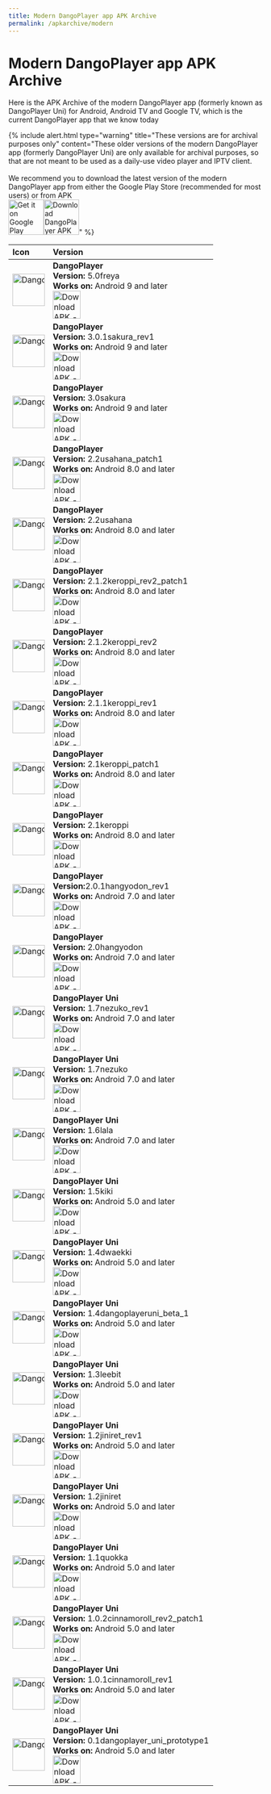 ```yaml
---
title: Modern DangoPlayer app APK Archive
permalink: /apkarchive/modern
---
```

# Modern DangoPlayer app APK Archive
Here is the APK Archive of the modern DangoPlayer app (formerly known as DangoPlayer Uni) for Android, Android TV and Google TV, which is the current DangoPlayer app that we know today

{% include alert.html type="warning" title="These versions are for archival purposes only" content="These older versions of the modern DangoPlayer app (formerly DangoPlayer Uni) are only available for archival purposes, so that are not meant to be used as a daily-use video player and IPTV client. <br> <br> We recommend you to download the latest version of the modern DangoPlayer app from either the Google Play Store (recommended for most users) or from APK <br> <a href='https://play.google.com/store/apps/details?id=com.brunochanrio.dangoplayeruni&pcampaignid=pcampaignidMKT-Other-global-all-co-prtnr-py-PartBadge-Mar2515-1'><img alt='Get it on Google Play' height='70' src='https://play.google.com/intl/en_us/badges/static/images/badges/en_badge_web_generic.png'/></a><a href='https://brunochanrio.github.io/DangoPlayer/getdango/apk'><img alt='Download DangoPlayer APK for Android-based devices' height='70' src='https://brunochanrio.github.io/DangoPlayer/assets/GetAndroidAPK.png'/></a>" %}


<table>
    <thead>
        <tr>
            <th align="left">Icon</th>
            <th align="left">Version</th>
        </tr>
    </thead>
    <tbody>
        <tr>
            <td nowrap><img alt='DangoPlayer Icon' width='64' src='https://brunochanrio.github.io/DangoPlayer/getdango/archive/DangoPlayerUni_3rd_Icon.png'/></td>
            <td>
                <b>DangoPlayer</b>
                <br>
                <b>Version:</b> 5.0freya
                <br>
                <b>Works on:</b> Android 9 and later
                <br>
                <a href="https://archive.org/download/dangoapkarchive-modern/DangoPlayer_5.0freya.apk"><img alt="Download APK -->" height="55" src="https://brunochanrio.github.io/DangoPlayer/assets/DownloadAPK_Archive.png"/></a>
            </td>
        </tr>
        <tr>
            <td nowrap><img alt='DangoPlayer Icon' width='64' src='https://brunochanrio.github.io/DangoPlayer/getdango/archive/DangoPlayerUni_3rd_Icon.png'/></td>
            <td>
                <b>DangoPlayer</b>
                <br>
                <b>Version:</b> 3.0.1sakura_rev1
                <br>
                <b>Works on:</b> Android 9 and later
                <br>
                <a href="https://archive.org/download/dangoapkarchive-modern/DangoPlayer_3.0.1sakura_rev1.apk"><img alt="Download APK -->" height="55" src="https://brunochanrio.github.io/DangoPlayer/assets/DownloadAPK_Archive.png"/></a>
            </td>
        </tr>
        <tr>
            <td nowrap><img alt='DangoPlayer Icon' width='64' src='https://brunochanrio.github.io/DangoPlayer/getdango/archive/DangoPlayerUni_3rd_Icon.png'/></td>
            <td>
                <b>DangoPlayer</b>
                <br>
                <b>Version:</b> 3.0sakura
                <br>
                <b>Works on:</b> Android 9 and later
                <br>
                <a href="https://archive.org/download/dangoapkarchive-modern/DangoPlayer_3.0sakura.apk"><img alt="Download APK -->" height="55" src="https://brunochanrio.github.io/DangoPlayer/assets/DownloadAPK_Archive.png"/></a>
            </td>
        </tr>
        <tr>
            <td nowrap><img alt='DangoPlayer Icon' width='64' src='https://brunochanrio.github.io/DangoPlayer/getdango/archive/DangoPlayerUni_3rd_Icon.png'/></td>
            <td>
                <b>DangoPlayer</b>
                <br>
                <b>Version:</b> 2.2usahana_patch1
                <br>
                <b>Works on:</b> Android 8.0 and later
                <br>
                <a href="https://archive.org/download/dangoapkarchive-modern/DangoPlayer_2.2usahana_patch1.apk"><img alt="Download APK -->" height="55" src="https://brunochanrio.github.io/DangoPlayer/assets/DownloadAPK_Archive.png"/></a>
            </td>
        </tr>
        <tr>
            <td nowrap><img alt='DangoPlayer Icon' width='64' src='https://brunochanrio.github.io/DangoPlayer/getdango/archive/DangoPlayerUni_3rd_Icon.png'/></td>
            <td>
                <b>DangoPlayer</b>
                <br>
                <b>Version:</b> 2.2usahana
                <br>
                <b>Works on:</b> Android 8.0 and later
                <br>
                <a href="https://archive.org/download/dangoapkarchive-modern/DangoPlayer_2.2usahana.apk"><img alt="Download APK -->" height="55" src="https://brunochanrio.github.io/DangoPlayer/assets/DownloadAPK_Archive.png"/></a>
            </td>
        </tr>
        <tr>
            <td nowrap><img alt='DangoPlayer Icon' width='64' src='https://brunochanrio.github.io/DangoPlayer/getdango/archive/DangoPlayerUni_3rd_Icon.png'/></td>
            <td>
                <b>DangoPlayer</b>
                <br>
                <b>Version:</b> 2.1.2keroppi_rev2_patch1
                <br>
                <b>Works on:</b> Android 8.0 and later
                <br>
                <a href="https://archive.org/download/dangoapkarchive-modern/DangoPlayer_2.1.2keroppi_rev2_patch1.apk"><img alt="Download APK -->" height="55" src="https://brunochanrio.github.io/DangoPlayer/assets/DownloadAPK_Archive.png"/></a>
            </td>
        </tr>
        <tr>
            <td nowrap><img alt='DangoPlayer Icon' width='64' src='https://brunochanrio.github.io/DangoPlayer/getdango/archive/DangoPlayerUni_3rd_Icon.png'/></td>
            <td>
                <b>DangoPlayer</b>
                <br>
                <b>Version:</b> 2.1.2keroppi_rev2
                <br>
                <b>Works on:</b> Android 8.0 and later
                <br>
                <a href="https://archive.org/download/dangoapkarchive-modern/DangoPlayer_2.1.2keroppi_rev2.apk"><img alt="Download APK -->" height="55" src="https://brunochanrio.github.io/DangoPlayer/assets/DownloadAPK_Archive.png"/></a>
            </td>
        </tr>
        <tr>
            <td nowrap><img alt='DangoPlayer Icon' width='64' src='https://brunochanrio.github.io/DangoPlayer/getdango/archive/DangoPlayerUni_3rd_Icon.png'/></td>
            <td>
                <b>DangoPlayer</b>
                <br>
                <b>Version:</b> 2.1.1keroppi_rev1
                <br>
                <b>Works on:</b> Android 8.0 and later
                <br>
                <a href="https://archive.org/download/dangoapkarchive-modern/DangoPlayer_2.1.1keroppi_rev1.apk"><img alt="Download APK -->" height="55" src="https://brunochanrio.github.io/DangoPlayer/assets/DownloadAPK_Archive.png"/></a>
            </td>
        </tr>
        <tr>
            <td nowrap><img alt='DangoPlayer Icon' width='64' src='https://brunochanrio.github.io/DangoPlayer/getdango/archive/DangoPlayerUni_3rd_Icon.png'/></td>
            <td>
                <b>DangoPlayer</b>
                <br>
                <b>Version:</b> 2.1keroppi_patch1
                <br>
                <b>Works on:</b> Android 8.0 and later
                <br>
                <a href="https://archive.org/download/dangoapkarchive-modern/DangoPlayer_2.1keroppi_patch1.apk"><img alt="Download APK -->" height="55" src="https://brunochanrio.github.io/DangoPlayer/assets/DownloadAPK_Archive.png"/></a>
            </td>
        </tr>
        <tr>
            <td nowrap><img alt='DangoPlayer Icon' width='64' src='https://brunochanrio.github.io/DangoPlayer/getdango/archive/DangoPlayerUni_3rd_Icon.png'/></td>
            <td>
                <b>DangoPlayer</b>
                <br>
                <b>Version:</b> 2.1keroppi
                <br>
                <b>Works on:</b> Android 8.0 and later
                <br>
                <a href="https://archive.org/download/dangoapkarchive-modern/DangoPlayer_2.1keroppi.apk"><img alt="Download APK -->" height="55" src="https://brunochanrio.github.io/DangoPlayer/assets/DownloadAPK_Archive.png"/></a>
            </td>
        </tr>
        <tr>
            <td nowrap><img alt='DangoPlayer Icon' width='64' src='https://brunochanrio.github.io/DangoPlayer/getdango/archive/DangoPlayerUni_2nd_Icon.png'/></td>
            <td>
                <b>DangoPlayer</b>
                <br>
                <b>Version:</b>2.0.1hangyodon_rev1
                <br>
                <b>Works on:</b> Android 7.0 and later
                <br>
                <a href="https://archive.org/download/dangoapkarchive-modern/DangoPlayer_2.0.1hangyodon_rev1.apk"><img alt="Download APK -->" height="55" src="https://brunochanrio.github.io/DangoPlayer/assets/DownloadAPK_Archive.png"/></a>
            </td>
        </tr>
        <tr>
            <td nowrap><img alt='DangoPlayer Icon' width='64' src='https://brunochanrio.github.io/DangoPlayer/getdango/archive/DangoPlayerUni_2nd_Icon.png'/></td>
            <td>
                <b>DangoPlayer</b>
                <br>
                <b>Version:</b> 2.0hangyodon
                <br>
                <b>Works on:</b> Android 7.0 and later
                <br>
                <a href="https://archive.org/download/dangoapkarchive-modern/DangoPlayer_2.0hangyodon.apk"><img alt="Download APK -->" height="55" src="https://brunochanrio.github.io/DangoPlayer/assets/DownloadAPK_Archive.png"/></a>
            </td>
        </tr>
        <tr>
            <td nowrap><img alt='DangoPlayer Uni Icon' width='64' src='https://brunochanrio.github.io/DangoPlayer/getdango/archive/DangoPlayerUni_1st_Icon.png'/></td>
            <td>
                <b>DangoPlayer Uni</b>
                <br>
                <b>Version:</b> 1.7nezuko_rev1                 <br>                 <b>Works on:</b> Android 7.0 and later
                <br>
                <a href="https://archive.org/download/dangoapkarchive-modern/DangoPlayerUni_1.7nezuko_rev1.apk"><img alt="Download APK -->" height="55" src="https://brunochanrio.github.io/DangoPlayer/assets/DownloadAPK_Archive.png"/></a>
            </td>
        </tr>
        <tr>
            <td nowrap><img alt='DangoPlayer Uni Icon' width='64' src='https://brunochanrio.github.io/DangoPlayer/getdango/archive/DangoPlayerUni_1st_Icon.png'/></td>
            <td>
                <b>DangoPlayer Uni</b>
                <br>
                <b>Version:</b> 1.7nezuko                 <br>                 <b>Works on:</b> Android 7.0 and later
                <br>
                <a href="https://archive.org/download/dangoapkarchive-modern/DangoPlayerUni_1.7nezuko.apk"><img alt="Download APK -->" height="55" src="https://brunochanrio.github.io/DangoPlayer/assets/DownloadAPK_Archive.png"/></a>
            </td>
        </tr>
        <tr>
            <td nowrap><img alt='DangoPlayer Uni Icon' width='64' src='https://brunochanrio.github.io/DangoPlayer/getdango/archive/DangoPlayerUni_1st_Icon.png'/></td>
            <td>
                <b>DangoPlayer Uni</b>
                <br>
                <b>Version:</b> 1.6lala                 <br>                 <b>Works on:</b> Android 7.0 and later
                <br>
                <a href="https://archive.org/download/dangoapkarchive-modern/DangoPlayerUni_1.6lala.apk"><img alt="Download APK -->" height="55" src="https://brunochanrio.github.io/DangoPlayer/assets/DownloadAPK_Archive.png"/></a>
            </td>
        </tr>
        <tr>
            <td nowrap><img alt='DangoPlayer Uni Icon' width='64' src='https://brunochanrio.github.io/DangoPlayer/getdango/archive/DangoPlayerUni_1st_Icon.png'/></td>
            <td>
                <b>DangoPlayer Uni</b>
                <br>
                <b>Version:</b> 1.5kiki                 <br>                 <b>Works on:</b> Android 5.0 and later
                <br>
                <a href="https://archive.org/download/dangoapkarchive-modern/DangoPlayerUni_1.5kiki.apk"><img alt="Download APK -->" height="55" src="https://brunochanrio.github.io/DangoPlayer/assets/DownloadAPK_Archive.png"/></a>
            </td>
        </tr>
        <tr>
            <td nowrap><img alt='DangoPlayer Uni Icon' width='64' src='https://brunochanrio.github.io/DangoPlayer/getdango/archive/DangoPlayerUni_1st_Icon.png'/></td>
            <td>
                <b>DangoPlayer Uni</b>
                <br>
                <b>Version:</b> 1.4dwaekki                 <br>                 <b>Works on:</b> Android 5.0 and later
                <br>
                <a href="https://archive.org/download/dangoapkarchive-modern/DangoPlayerUni_1.4dwaekki.apk"><img alt="Download APK -->" height="55" src="https://brunochanrio.github.io/DangoPlayer/assets/DownloadAPK_Archive.png"/></a>
            </td>
        </tr>
        <tr>
            <td nowrap><img alt='DangoPlayer Uni Icon' width='64' src='https://brunochanrio.github.io/DangoPlayer/getdango/archive/DangoPlayerUni_1st_Icon.png'/></td>
            <td>
                <b>DangoPlayer Uni</b>
                <br>
                <b>Version:</b> 1.4dangoplayeruni_beta_1                 <br>                 <b>Works on:</b> Android 5.0 and later
                <br>
                <a href="https://archive.org/download/dangoapkarchive-modern/DangoPlayerUni_1.4dangoplayeruni_beta_1.apk"><img alt="Download APK -->" height="55" src="https://brunochanrio.github.io/DangoPlayer/assets/DownloadAPK_Archive.png"/></a>
            </td>
        </tr>
        <tr>
            <td nowrap><img alt='DangoPlayer Uni Icon' width='64' src='https://brunochanrio.github.io/DangoPlayer/getdango/archive/DangoPlayerUni_1st_Icon.png'/></td>
            <td>
                <b>DangoPlayer Uni</b>
                <br>
                <b>Version:</b> 1.3leebit                 <br>                 <b>Works on:</b> Android 5.0 and later
                <br>
                <a href="https://archive.org/download/dangoapkarchive-modern/DangoPlayerUni_1.3leebit.apk"><img alt="Download APK -->" height="55" src="https://brunochanrio.github.io/DangoPlayer/assets/DownloadAPK_Archive.png"/></a>
            </td>
        </tr>
        <tr>
            <td nowrap><img alt='DangoPlayer Uni Icon' width='64' src='https://brunochanrio.github.io/DangoPlayer/getdango/archive/DangoPlayerUni_1st_Icon.png'/></td>
            <td>
                <b>DangoPlayer Uni</b>
                <br>
                <b>Version:</b> 1.2jiniret_rev1                 <br>                 <b>Works on:</b> Android 5.0 and later
                <br>
                <a href="https://archive.org/download/dangoapkarchive-modern/DangoPlayerUni_1.2jiniret_rev1.apk"><img alt="Download APK -->" height="55" src="https://brunochanrio.github.io/DangoPlayer/assets/DownloadAPK_Archive.png"/></a>
            </td>
        </tr>
        <tr>
            <td nowrap><img alt='DangoPlayer Uni Icon' width='64' src='https://brunochanrio.github.io/DangoPlayer/getdango/archive/DangoPlayerUni_1st_Icon.png'/></td>
            <td>
                <b>DangoPlayer Uni</b>
                <br>
                <b>Version:</b> 1.2jiniret                 <br>                 <b>Works on:</b> Android 5.0 and later
                <br>
                <a href="https://archive.org/download/dangoapkarchive-modern/DangoPlayerUni_1.2jiniret.apk"><img alt="Download APK -->" height="55" src="https://brunochanrio.github.io/DangoPlayer/assets/DownloadAPK_Archive.png"/></a>
            </td>
        </tr>
        <tr>
            <td nowrap><img alt='DangoPlayer Uni Icon' width='64' src='https://brunochanrio.github.io/DangoPlayer/getdango/archive/DangoPlayerUni_1st_Icon.png'/></td>
            <td>
                <b>DangoPlayer Uni</b>
                <br>
                <b>Version:</b> 1.1quokka                 <br>                 <b>Works on:</b> Android 5.0 and later
                <br>
                <a href="https://archive.org/download/dangoapkarchive-modern/DangoPlayerUni_1.1quokka.apk"><img alt="Download APK -->" height="55" src="https://brunochanrio.github.io/DangoPlayer/assets/DownloadAPK_Archive.png"/></a>
            </td>
        </tr>
        <tr>
            <td nowrap><img alt='DangoPlayer Uni Icon' width='64' src='https://brunochanrio.github.io/DangoPlayer/getdango/archive/DangoPlayerUni_1st_Icon.png'/></td>
            <td>
                <b>DangoPlayer Uni</b>
                <br>
                <b>Version:</b> 1.0.2cinnamoroll_rev2_patch1                 <br>                 <b>Works on:</b> Android 5.0 and later
                <br>
                <a href="https://archive.org/download/dangoapkarchive-modern/DangoPlayerUni_1.0.2cinnamoroll_rev2_patch1.apk"><img alt="Download APK -->" height="55" src="https://brunochanrio.github.io/DangoPlayer/assets/DownloadAPK_Archive.png"/></a>
            </td>
        </tr>
        <tr>
            <td nowrap><img alt='DangoPlayer Uni Icon' width='64' src='https://brunochanrio.github.io/DangoPlayer/getdango/archive/DangoPlayerUni_1st_Icon.png'/></td>
            <td>
                <b>DangoPlayer Uni</b>
                <br>
                <b>Version:</b> 1.0.1cinnamoroll_rev1                 <br>                 <b>Works on:</b> Android 5.0 and later
                <br>
                <a href="https://archive.org/download/dangoapkarchive-modern/DangoPlayerUni_1.0.1cinnamoroll_rev1.apk"><img alt="Download APK -->" height="55" src="https://brunochanrio.github.io/DangoPlayer/assets/DownloadAPK_Archive.png"/></a>
            </td>
        </tr>
        <tr>
            <td nowrap><img alt='DangoPlayer Uni Icon' width='64' src='https://brunochanrio.github.io/DangoPlayer/getdango/archive/DangoPlayerUni_1st_Icon.png'/></td>
            <td>
                <b>DangoPlayer Uni</b>
                <br>
                <b>Version:</b> 0.1dangoplayer_uni_prototype1                 <br>                 <b>Works on:</b> Android 5.0 and later
                <br>
                <a href="https://archive.org/download/dangoapkarchive-modern/DangoPlayerUni_0.1dangoplayer_uni_prototype1.apk"><img alt="Download APK -->" height="55" src="https://brunochanrio.github.io/DangoPlayer/assets/DownloadAPK_Archive.png"/></a>
            </td>
        </tr>
    </tbody>
</table>
